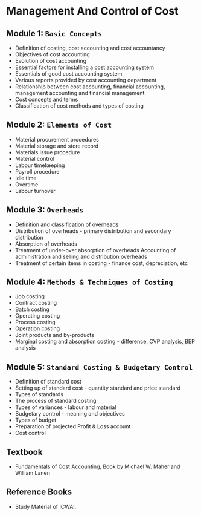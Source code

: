 # Management And Control of Cost


## Module 1: `Basic Concepts`
- Definition of costing, cost accounting and cost accountancy
- Objectives of cost accounting
- Evolution of cost accounting
- Essential factors for installing a cost accounting system
- Essentials of good cost accounting system
- Various reports provided by cost accounting department
- Relationship between cost accounting, financial accounting, management accounting and financial management
- Cost concepts and terms
- Classification of cost methods and types of costing

## Module 2: `Elements of Cost`

- Material procurement procedures
- Material storage and store record
- Materials issue procedure
- Material control
- Labour timekeeping
- Payroll procedure
- Idle time
- Overtime
- Labour turnover

## Module 3: `Overheads`
- Definition and classification of overheads
- Distribution of overheads - primary distribution and secondary distribution
- Absorption of overheads
- Treatment of under-over absorption of overheads
Accounting of administration and selling and distribution overheads
- Treatment of certain items in costing - finance cost, depreciation, etc


## Module 4: `Methods & Techniques of Costing`
- Job costing
- Contract costing
- Batch costing
- Operating costing
- Process costing
- Operation costing
- Joint products and by-products
- Marginal costing and absorption costing - difference, CVP analysis, BEP analysis

## Module 5: `Standard Costing & Budgetary Control`
- Definition of standard cost
- Setting up of standard cost - quantity standard and price standard
- Types of standards
- The process of standard costing
- Types of variances - labour and material
- Budgetary control - meaning and objectives
- Types of budget
- Preparation of projected Profit & Loss account
- Cost control

## Textbook
- Fundamentals of Cost Accounting, Book by Michael W. Maher and William Lanen
## Reference Books
- Study Material of ICWAI.